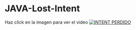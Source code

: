 # JAVA-Lost-Intent
Haz click en la imagen para ver el video
[![INTENT PERDIDO](https://imgur.com/gallery/guBa1VN)](https://www.youtube.com/watch?v=eop04KKTJZ8 "INTENT PERDIDO")
